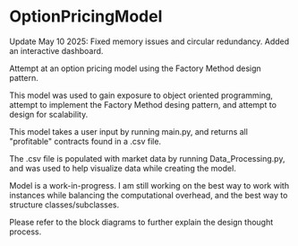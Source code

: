 # OptionPricingModel

Update May 10 2025: Fixed memory issues and circular redundancy.
                    Added an interactive dashboard.

Attempt at an option pricing model using the Factory Method design pattern. 

This model was used to gain exposure to object oriented programming, attempt to implement the Factory Method desing pattern, and attempt to design for scalability. 

This model takes a user input by running main.py, and returns all "profitable" contracts found in a .csv file.

The .csv file is populated with market data by running Data_Processing.py, and was used to help visualize data while creating the model. 

Model is a work-in-progress. I am still working on the best way to work with instances while balancing the computational overhead, and the best way to structure classes/subclasses.


Please refer to the block diagrams to further explain the design thought process. 
